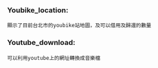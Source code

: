 
### Youbike_location:
    
    顯示了目前台北市的youbike站地圖，及可以借用及歸還的數量


### Youtube_download: 

    可以利用youtube上的網址轉換成音樂檔
